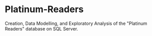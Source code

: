 # Platinum-Readers
Creation, Data Modelling, and Exploratory Analysis of the "Platinum Readers" database on SQL Server.
